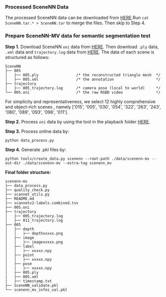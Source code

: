 ### Processed SceneNN Data
The processed SceneNN data can be downloaded from [HERE](https://cloud.tsinghua.edu.cn/d/dab5f9ea7f0c42f38364/).Run `cat SceneNN.tar.* > SceneNN.tar` to merge the files. Then skip to Step 4.


### Prepare SceneNN-MV data for semantic segmentation test

**Step 1.** Download SceneNN `oni` data from [HERE](https://hkust-vgd.ust.hk/scenenn/main/oni/). Then download `.ply` data, `.xml` data and `trajectory.log` data from [HERE](https://drive.google.com/drive/folders/0B2BQi-ql8CzecGxSeXNzYWNZQUk?resourcekey=0-0zdk0kE0OD1Vp848__ZTdQ).
The data of each scene is structured as follows:

```
SceneNN
├── 005
│   ├── 005.ply                 /* the reconstructed triangle mesh  */
│   ├── 005.xml                 /* the annotation                   */
├── trajectory
│   ├── 005_trajectory.log      /* camera pose (local to world)     */
└── 005.oni                     /* the raw RGBD video               */
```

For simplicity and representativeness, we select 12 highly comprehensive and object-rich scenes , namely ['015', '005', '030', '054', '322', '263', '243', '080', '089', '093', '096', '011'].


**Step 2.** 
Process `oni` data by using the tool in the playback folder [HERE](https://github.com/hkust-vgd/scenenn).


**Step 3.** Process online data by:
```
python data_process.py
```

**Step 4.** Generate .pkl files by:
```
python tools/create_data.py scenenn --root-path ./data/scenenn-mv --out-dir ./data/scenenn-mv --extra-tag scenenn_mv
```


**Final folder structure:**

```
scenenn-mv
├── data_process.py
├── quality_check.py
├── scannet_utils.py
├── README.md
├── scannetv2-labels.combined.tsv
├── 005.oni
├── trajectory
│   ├── 005_trajectory.log
│   ├── 011_trajectory.log
├── 005
│   ├── depth
│   │   ├── depthxxxxx.png
│   ├── image
│   │   ├── imagexxxxx.png
│   ├── label
│   │   ├── xxxxx.npy
│   ├── point
│   │   ├── xxxxx.npy
│   ├── pose
│   |   ├── xxxxx.npy
|   ├── 005.ply 
|   ├── 005.xml 
|   ├── timestamp.txt
├── SceneNN_validate.pkl
└── scenenn_mv_infos_val.pkl

```
